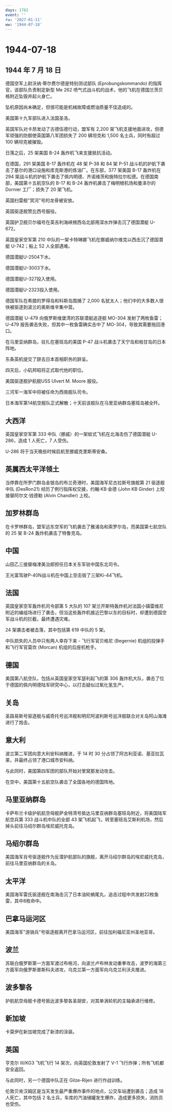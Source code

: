 ```yaml
---
days: 1782
event: ''
ru: '2027-01-11'
ww: '1944-07-18'
---
```


# 1944-07-18

## 1944 年 7 月 18 日

德国空军上尉沃纳·蒂尔费尔德是特别测试部队 (Eprobungskommando)
的指挥官，该部队负责制定新型 Me 262
喷气式战斗机的战术，他的飞机在德国兰茨贝格附近坠毁并起火身亡。

坠机原因尚未确定，但很可能是机械故障或燃油质量不佳造成的。

美国第十九军部队进入法国圣洛。

英国军队对卡昂发动了古德伍德行动，盟军有 2,200
架飞机支援地面进攻，但德军顽强的防御使英国第八军团损失了 200 辆坦克和
1,500 名士兵，同时有超过 100 辆坦克被摧毁。

日落之后，25 架美国 B-24 轰炸机飞来支援抵抗活动。

在德国，291 架美国 B-17 轰炸机在 48 架 P-38 和 84 架 P-51
战斗机的护航下袭击了基尔的港口设施和库克斯港的炼油厂。在东部，377 架美国
B-17 轰炸机在 294
架战斗机的护航下袭击了佩内明德、齐诺维茨和施特拉尔松德。在德国南部，美国第十五航空队的
B-17 和 B-24 轰炸机袭击了梅明根机场和曼泽尔的 Dornier 工厂；损失了 20
架飞机。

英国扫雷舰"冥河"号的龙骨被安放。

英国驱逐舰赞比西号服役。

英国护卫舰贝尔福号在英吉利海峡根西岛北部用深水炸弹击沉了德国潜艇 U-672。

英国皇家空军第 210
中队的一架卡特琳娜飞机在挪威纳尔维克以西击沉了德国潜艇 U-742；船上 52
人全部遇难。

德国潜艇U-2504下水。

德国潜艇U-3003下水。

德国潜艇U-327投入使用。

德国潜艇U-2323投入使用。

德国军队在希腊的罗得岛和科斯岛围捕了 2,000
名犹太人；他们中的大多数人很快被驱逐到波兰的奥斯维辛集中营。

德国潜艇 U-479 向俄罗斯维堡湾的苏联潜艇追逐舰 MO-304
发射了两枚鱼雷；U-479 报告袭击失败，但其中一枚鱼雷确实击中了
MO-304，导致其需要拖回港口。

在马里亚纳群岛，驻扎在塞班岛的美国 P-47
战斗机袭击了天宁岛和帕甘岛的日本阵地。

东条英机提交了辞去日本首相职务的辞呈。

四天后，小矶邦昭将正式取代他的职位。

美国驱逐舰护航舰USS Ulvert M. Moore 服役。

三河军一海军中将被任命为西南舰队司令。

日本海军第14航空舰队正式解散；十天前该舰队在马里亚纳群岛塞班岛被全歼。

## 大西洋

英国皇家空军第 333 中队（挪威）的一架蚊式飞机在北海击伤了德国潜艇
U-286，造成 1 人死亡，7 人受伤。

U-286 将于当天晚些时候启航至挪威克里斯蒂安桑。

## 英属西太平洋领土

当停靠在所罗门群岛金银岛的布兰奇港时，美国海军尼古拉斯号旗舰第 21
驱逐舰中队 (DesRon21) 经历了例行指挥权交接，约翰·KB·金德 (John KB
Ginder) 上校接替阿尔文·钱德勒 (Alvin Chandler) 上校。

## 加罗林群岛

在卡罗林群岛，盟军远东空军的飞机袭击了雅浦岛和索罗尔岛，而美国第七航空队的
25 架 B-24 轰炸机袭击了特鲁克岛。

## 中国

山田乙三接替梅津美治郎担任日本关东军驻中国东北司令。

王光富驾驶P-40N战斗机在中国上空击毁了三架Ki-44飞机。

## 法国

英国皇家空军轰炸机司令部第 5 大队的 107
架兰开斯特轰炸机对法国小镇雷维尼附近的编组场进行了袭击，但当这些轰炸机接近巴黎以东的目标时，却遭到德国空军战斗机的拦截，最终遭遇灾难。

24 架袭击者被击落，其中包括第 619 中队的 5 架。

中队损失的人员中只有两人幸存下来 - 飞行军官贝格尼 (Begernie)
机组的投弹手和飞行军官莫坎 (Morcan) 机组的后座机枪手。

## 德国

美国第八航空队，包括从英国皇家空军瑟利起飞的第 306
轰炸机大队，袭击了位于德国的佩内明德陆军研究中心，以打击疑似过氧化氢生产。

## 关岛

圣路易斯号驱逐舰与威奇托号巡洋舰和明尼阿波利斯号巡洋舰联合对关岛阿山海滩进行了炮击。

## 意大利

波兰第二军团向意大利安科纳推进，于 14 时 30
分占领了阿古利亚诺、基亚拉瓦莱，并最终占领了港口城市安科纳。

与此同时，美国第四军团的部队开始对里窝那发动攻击。

在空中，美国第十五航空队袭击了全国各地的德国阵地。

## 马里亚纳群岛

卡萨布兰卡级护航航空母舰萨金特湾号抵达马里亚纳群岛塞班岛附近，将美国陆军航空兵第
333 战斗机中队的全部 43
架飞机起飞，转至塞班岛艾斯利机场，然后掉头前往马绍尔群岛埃尼威托克岛。

## 马绍尔群岛

美国海军肖号驱逐舰作为反潜护航部队的旗舰，离开马绍尔群岛的埃尼威托克岛，前往马里亚纳群岛的关岛。

## 太平洋

美国海军雷氏驱逐舰在南海击沉了日本油轮蚺尾丸，追击过程中共发射22枚鱼雷，其中8枚命中。

## 巴拿马运河区

美国海军"游骑兵"号驱逐舰离开巴拿马运河区，前往加利福尼亚州圣地亚哥。

## 波兰

苏联白俄罗斯第一方面军渡过布格河，向波兰卢布林发动重拳攻击，波罗的海第三方面军向俄罗斯普斯科夫进攻，乌克兰第一方面军向乌克兰利沃夫推进。

## 波多黎各

护航航空母舰卡德号抵达波多黎各圣胡安，对其单涡轮机的主轴承进行维修。

## 新加坡

卡莫伊在新加坡完成了新漆的涂装。

## 英国

亨克尔 III/KG3 飞机飞行 14 架次，向英国伦敦发射了 V-1
飞行炸弹；所有飞机都安全返回。

与此同时，另一个德国中队正在 Gilze-Rijen 进行作战训练。

伦敦贝肯汉姆区是当天发生最严重爆炸事件的地点，公交车站遭到袭击；造成 18
人死亡，其中包括 2
名士兵，车库的汽油储罐发生爆炸，造成更多损失，消防员也受伤。